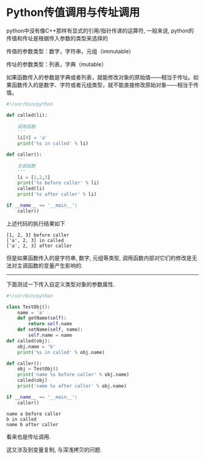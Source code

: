 # Python传值调用与传址调用

python中没有像C++那样有显式的引用/指针传递的运算符, 一般来说, python的传值和传址是根据传入参数的类型来选择的

传值的参数类型：数字，字符串，元组（immutable）

传址的参数类型：列表，字典（mutable）

如果函数传入的参数是字典或者列表，就能修改对象的原始值——相当于传址。如果函数传入的是数字、字符或者元组类型，就不能直接修改原始对象——相当于传值。


```python
#!/usr/bin/python

def called(li):
    '''
    调用函数
    '''
    li[0] = 'a'
    print('%s in called' % li)

def caller():
    '''
    主调函数
    '''
    li = [1,2,3]
    print('%s before caller' % li)
    called(li)
    print('%s after caller' % li)

if __name__ == '__main__':
    caller()
```

上述代码的执行结果如下

```
[1, 2, 3] before caller
['a', 2, 3] in called
['a', 2, 3] after caller
```

但是如果函数传入的是字符串, 数字, 元组等类型, 调用函数内部对它们的修改是无法对主调函数的变量产生影响的.


------

下面测试一下传入自定义类型对象的参数属性.

```python
#!/usr/bin/python

class TestObj():
    name = 'a'
    def getName(self):
        return self.name
    def setName(self, name):
        self.name = name
def called(obj):
    obj.name = 'b'
    print('%s in called' % obj.name)

def caller():
    obj = TestObj()
    print('name %s before caller' % obj.name)
    called(obj)
    print('name %s after caller' % obj.name)

if __name__ == '__main__':
    caller()
```

```
name a before caller
b in called
name b after caller
```

看来也是传址调用.

这又涉及到变量复制, 与深浅拷贝的问题.